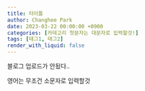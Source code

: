 ```yaml
---
title: 타이틀
author: Changhee Park
date: 2023-03-22 00:00:00 +0900
categories: [카테고리 첫문자는 대문자로 입력할것!]
tags: [태그1, 태그2]
render_with_liquid: false
---
```


블로그 업로드가 안됬다..

영어는 무조건 소문자로 입력할것
